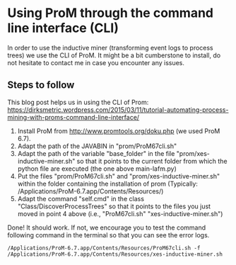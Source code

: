 # Using ProM through the command line interface (CLI)

In order to use the inductive miner (transforming event logs to process trees) we use the CLI of ProM. It might be a bit cumberstone to install, do not hesitate to contact me in case you encounter any issues.

## Steps to follow

This blog post helps us in using the CLI of Prom: https://dirksmetric.wordpress.com/2015/03/11/tutorial-automating-process-mining-with-proms-command-line-interface/

1. Install ProM from http://www.promtools.org/doku.php (we used ProM 6.7). 
2. Adapt the path of the JAVABIN in "prom/ProM67cli.sh"
3. Adapt the path of the variable "base_folder" in the file "prom/xes-inductive-miner.sh" so that it points to the current folder from which the python file are executed (the one above main-lafm.py)
4. Put the files "prom/ProM67cli.sh" and "prom/xes-inductive-miner.sh" within the folder containing the installation of prom (Typically: /Applications/ProM-6.7.app/Contents/Resources/)
5. Adapt the command "self.cmd" in the class "Class/DiscoverProcessTrees" so that it points to the files you just moved in point 4 above (i.e., "ProM67cli.sh" "xes-inductive-miner.sh")

Done! It should work. If not, we encourage you to test the command following command in the terminal so that you can see the error logs.
 ```
/Applications/ProM-6.7.app/Contents/Resources/ProM67cli.sh -f /Applications/ProM-6.7.app/Contents/Resources/xes-inductive-miner.sh
 ```
 
 
